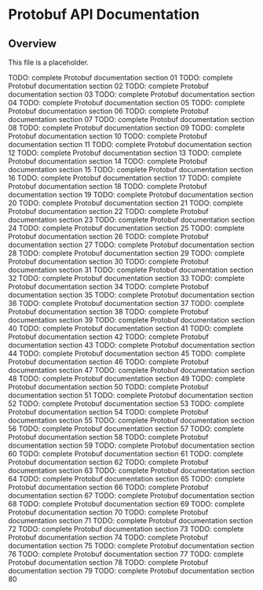 # Protobuf API Documentation

## Overview

This file is a placeholder.

TODO: complete Protobuf documentation section 01 TODO: complete Protobuf documentation section 02 TODO: complete Protobuf documentation section 03 TODO: complete Protobuf documentation section 04 TODO: complete Protobuf documentation
section 05 TODO: complete Protobuf documentation section 06 TODO: complete Protobuf documentation section 07 TODO: complete Protobuf documentation section 08 TODO: complete Protobuf documentation section 09 TODO: complete Protobuf
documentation section 10 TODO: complete Protobuf documentation section 11 TODO: complete Protobuf documentation section 12 TODO: complete Protobuf documentation section 13 TODO: complete Protobuf documentation section 14 TODO: complete
Protobuf documentation section 15 TODO: complete Protobuf documentation section 16 TODO: complete Protobuf documentation section 17 TODO: complete Protobuf documentation section 18 TODO: complete Protobuf documentation section 19 TODO:
complete Protobuf documentation section 20 TODO: complete Protobuf documentation section 21 TODO: complete Protobuf documentation section 22 TODO: complete Protobuf documentation section 23 TODO: complete Protobuf documentation section 24
TODO: complete Protobuf documentation section 25 TODO: complete Protobuf documentation section 26 TODO: complete Protobuf documentation section 27 TODO: complete Protobuf documentation section 28 TODO: complete Protobuf documentation
section 29 TODO: complete Protobuf documentation section 30 TODO: complete Protobuf documentation section 31 TODO: complete Protobuf documentation section 32 TODO: complete Protobuf documentation section 33 TODO: complete Protobuf
documentation section 34 TODO: complete Protobuf documentation section 35 TODO: complete Protobuf documentation section 36 TODO: complete Protobuf documentation section 37 TODO: complete Protobuf documentation section 38 TODO: complete
Protobuf documentation section 39 TODO: complete Protobuf documentation section 40 TODO: complete Protobuf documentation section 41 TODO: complete Protobuf documentation section 42 TODO: complete Protobuf documentation section 43 TODO:
complete Protobuf documentation section 44 TODO: complete Protobuf documentation section 45 TODO: complete Protobuf documentation section 46 TODO: complete Protobuf documentation section 47 TODO: complete Protobuf documentation section 48
TODO: complete Protobuf documentation section 49 TODO: complete Protobuf documentation section 50 TODO: complete Protobuf documentation section 51 TODO: complete Protobuf documentation section 52 TODO: complete Protobuf documentation
section 53 TODO: complete Protobuf documentation section 54 TODO: complete Protobuf documentation section 55 TODO: complete Protobuf documentation section 56 TODO: complete Protobuf documentation section 57 TODO: complete Protobuf
documentation section 58 TODO: complete Protobuf documentation section 59 TODO: complete Protobuf documentation section 60 TODO: complete Protobuf documentation section 61 TODO: complete Protobuf documentation section 62 TODO: complete
Protobuf documentation section 63 TODO: complete Protobuf documentation section 64 TODO: complete Protobuf documentation section 65 TODO: complete Protobuf documentation section 66 TODO: complete Protobuf documentation section 67 TODO:
complete Protobuf documentation section 68 TODO: complete Protobuf documentation section 69 TODO: complete Protobuf documentation section 70 TODO: complete Protobuf documentation section 71 TODO: complete Protobuf documentation section 72
TODO: complete Protobuf documentation section 73 TODO: complete Protobuf documentation section 74 TODO: complete Protobuf documentation section 75 TODO: complete Protobuf documentation section 76 TODO: complete Protobuf documentation
section 77 TODO: complete Protobuf documentation section 78 TODO: complete Protobuf documentation section 79 TODO: complete Protobuf documentation section 80

